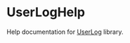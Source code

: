 # UserLogHelp

Help documentation for [UserLog](https://github.com/BnR-US-Midwest/UserLog) library.

